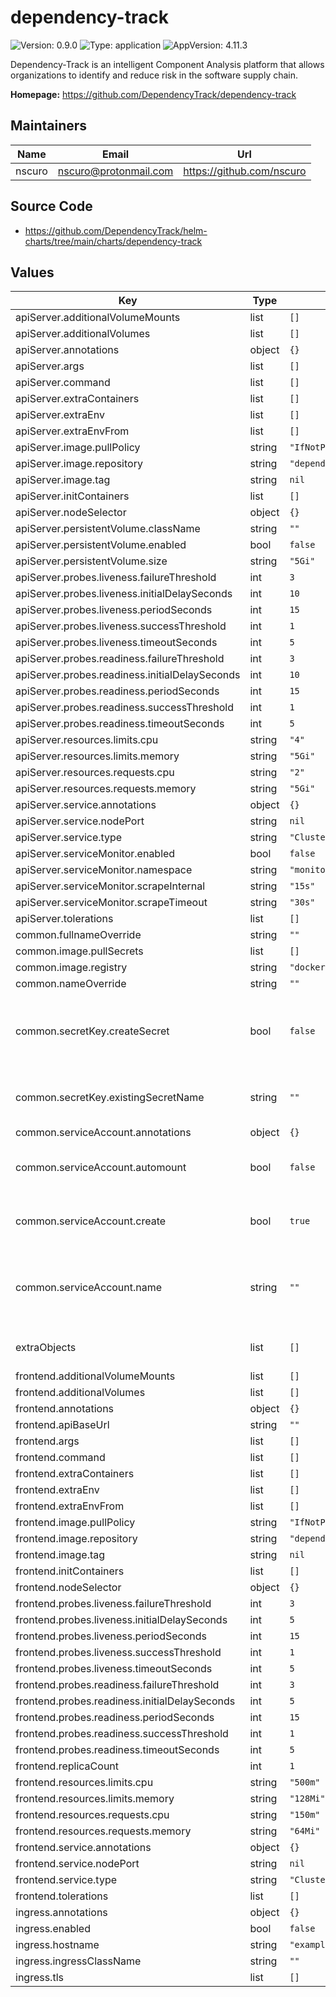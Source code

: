 # dependency-track

![Version: 0.9.0](https://img.shields.io/badge/Version-0.9.0-informational?style=flat-square) ![Type: application](https://img.shields.io/badge/Type-application-informational?style=flat-square) ![AppVersion: 4.11.3](https://img.shields.io/badge/AppVersion-4.11.3-informational?style=flat-square)

Dependency-Track is an intelligent Component Analysis platform
that allows organizations to identify and reduce risk in the software supply chain.

**Homepage:** <https://github.com/DependencyTrack/dependency-track>

## Maintainers

| Name | Email | Url |
| ---- | ------ | --- |
| nscuro | <nscuro@protonmail.com> | <https://github.com/nscuro> |

## Source Code

* <https://github.com/DependencyTrack/helm-charts/tree/main/charts/dependency-track>

## Values

| Key | Type | Default | Description |
|-----|------|---------|-------------|
| apiServer.additionalVolumeMounts | list | `[]` |  |
| apiServer.additionalVolumes | list | `[]` |  |
| apiServer.annotations | object | `{}` |  |
| apiServer.args | list | `[]` |  |
| apiServer.command | list | `[]` |  |
| apiServer.extraContainers | list | `[]` |  |
| apiServer.extraEnv | list | `[]` |  |
| apiServer.extraEnvFrom | list | `[]` |  |
| apiServer.image.pullPolicy | string | `"IfNotPresent"` |  |
| apiServer.image.repository | string | `"dependencytrack/apiserver"` |  |
| apiServer.image.tag | string | `nil` |  |
| apiServer.initContainers | list | `[]` |  |
| apiServer.nodeSelector | object | `{}` |  |
| apiServer.persistentVolume.className | string | `""` |  |
| apiServer.persistentVolume.enabled | bool | `false` |  |
| apiServer.persistentVolume.size | string | `"5Gi"` |  |
| apiServer.probes.liveness.failureThreshold | int | `3` |  |
| apiServer.probes.liveness.initialDelaySeconds | int | `10` |  |
| apiServer.probes.liveness.periodSeconds | int | `15` |  |
| apiServer.probes.liveness.successThreshold | int | `1` |  |
| apiServer.probes.liveness.timeoutSeconds | int | `5` |  |
| apiServer.probes.readiness.failureThreshold | int | `3` |  |
| apiServer.probes.readiness.initialDelaySeconds | int | `10` |  |
| apiServer.probes.readiness.periodSeconds | int | `15` |  |
| apiServer.probes.readiness.successThreshold | int | `1` |  |
| apiServer.probes.readiness.timeoutSeconds | int | `5` |  |
| apiServer.resources.limits.cpu | string | `"4"` |  |
| apiServer.resources.limits.memory | string | `"5Gi"` |  |
| apiServer.resources.requests.cpu | string | `"2"` |  |
| apiServer.resources.requests.memory | string | `"5Gi"` |  |
| apiServer.service.annotations | object | `{}` |  |
| apiServer.service.nodePort | string | `nil` |  |
| apiServer.service.type | string | `"ClusterIP"` |  |
| apiServer.serviceMonitor.enabled | bool | `false` |  |
| apiServer.serviceMonitor.namespace | string | `"monitoring"` |  |
| apiServer.serviceMonitor.scrapeInternal | string | `"15s"` |  |
| apiServer.serviceMonitor.scrapeTimeout | string | `"30s"` |  |
| apiServer.tolerations | list | `[]` |  |
| common.fullnameOverride | string | `""` |  |
| common.image.pullSecrets | list | `[]` |  |
| common.image.registry | string | `"docker.io"` |  |
| common.nameOverride | string | `""` |  |
| common.secretKey.createSecret | bool | `false` | Whether the chart should generate a secret key upon deployment. |
| common.secretKey.existingSecretName | string | `""` | Use the secret key defined in an existing secret. |
| common.serviceAccount.annotations | object | `{}` |  |
| common.serviceAccount.automount | bool | `false` | Whether the serviceAccount should mount the token. |
| common.serviceAccount.create | bool | `true` | Whether the chart should generate a serviceAccount |
| common.serviceAccount.name | string | `""` | Use the name of the name of the release by default, or specify a custom name. |
| extraObjects | list | `[]` | Create extra manifests via values. |
| frontend.additionalVolumeMounts | list | `[]` |  |
| frontend.additionalVolumes | list | `[]` |  |
| frontend.annotations | object | `{}` |  |
| frontend.apiBaseUrl | string | `""` |  |
| frontend.args | list | `[]` |  |
| frontend.command | list | `[]` |  |
| frontend.extraContainers | list | `[]` |  |
| frontend.extraEnv | list | `[]` |  |
| frontend.extraEnvFrom | list | `[]` |  |
| frontend.image.pullPolicy | string | `"IfNotPresent"` |  |
| frontend.image.repository | string | `"dependencytrack/frontend"` |  |
| frontend.image.tag | string | `nil` |  |
| frontend.initContainers | list | `[]` |  |
| frontend.nodeSelector | object | `{}` |  |
| frontend.probes.liveness.failureThreshold | int | `3` |  |
| frontend.probes.liveness.initialDelaySeconds | int | `5` |  |
| frontend.probes.liveness.periodSeconds | int | `15` |  |
| frontend.probes.liveness.successThreshold | int | `1` |  |
| frontend.probes.liveness.timeoutSeconds | int | `5` |  |
| frontend.probes.readiness.failureThreshold | int | `3` |  |
| frontend.probes.readiness.initialDelaySeconds | int | `5` |  |
| frontend.probes.readiness.periodSeconds | int | `15` |  |
| frontend.probes.readiness.successThreshold | int | `1` |  |
| frontend.probes.readiness.timeoutSeconds | int | `5` |  |
| frontend.replicaCount | int | `1` |  |
| frontend.resources.limits.cpu | string | `"500m"` |  |
| frontend.resources.limits.memory | string | `"128Mi"` |  |
| frontend.resources.requests.cpu | string | `"150m"` |  |
| frontend.resources.requests.memory | string | `"64Mi"` |  |
| frontend.service.annotations | object | `{}` |  |
| frontend.service.nodePort | string | `nil` |  |
| frontend.service.type | string | `"ClusterIP"` |  |
| frontend.tolerations | list | `[]` |  |
| ingress.annotations | object | `{}` |  |
| ingress.enabled | bool | `false` |  |
| ingress.hostname | string | `"example.com"` |  |
| ingress.ingressClassName | string | `""` |  |
| ingress.tls | list | `[]` |  |
